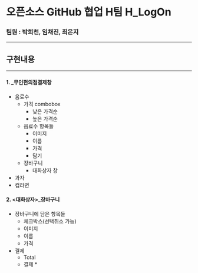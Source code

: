 # 오픈소스 GitHub 협업 H팀 H_LogOn

### 팀원 : 박희천, 임채진, 최은지
-------------------------------



## 구현내용
----------
#### 1. <GUI>_무인편의점결제창
  
  * 음료수
    * 가격 combobox
      * 낮은 가격순
      * 높은 가격순
    * 음료수 항목들
      * 이미지
      * 이름
      * 가격
      * 담기
    * 장바구니
      * 대화상자 창
  * 과자
  * 컵라면
  
#### 2. <대화상자>_장바구니

  * 장바구니에 담은 항목들
    * 체크박스(선택취소 가능)
    * 이미지
    * 이름
    * 가격
  * 결제
    * Total
    * 결제
      * 

